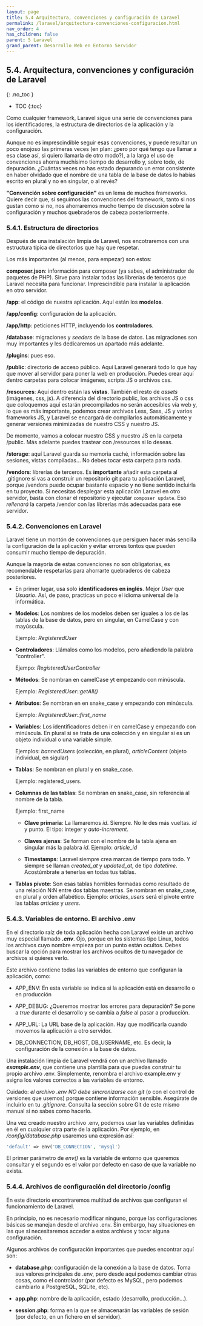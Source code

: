 ```yaml
---
layout: page
title: 5.4 Arquitectura, convenciones y configuración de Laravel
permalink: /laravel/arquitectura-convenciones-configuracion.html
nav_order: 4
has_children: false
parent: 5 Laravel
grand_parent: Desarrollo Web en Entorno Servidor
---
```


## 5.4. Arquitectura, convenciones y configuración de Laravel
{: .no_toc }

- TOC
{:toc}

Como cualquier framework, Laravel sigue una serie de convenciones para los identificadores, la estructura de directorios de la aplicación y la configuración.

Aunque no es imprescindible seguir esas convenciones, y puede resultar un poco enojoso las primeras veces (en plan: ¿pero por qué tengo que llamar a esa clase así, si quiero llamarla de otro modo?), a la larga el uso de convenciones ahorra muchísimo tiempo de desarrollo y, sobre todo, de depuración. ¿Cuántas veces no has estado depurando un error consistente en haber olvidado que el nombre de una tabla de la base de datos lo habías escrito en plural y no en singular, o al revés?

**"Convención sobre configuración"** es un lema de muchos frameworks. Quiere decir que, si seguimos las convenciones del framework, tanto si nos gustan como si no, nos ahorraremos mucho tiempo de discusión sobre la configuración y muchos quebraderos de cabeza posteriormente.


### 5.4.1. Estructura de directorios

Después de una instalación limpia de Laravel, nos encotraremos con una estructura típica de directorios que hay que respetar.

Los más importantes (al menos, para empezar) son estos:

**composer.json**: información para composer (ya sabes, el administrador de paquetes de PHP). Sirve para instalar todas las librerías de terceros que Laravel necesita para funcionar. Imprescindible para instalar la aplicación en otro servidor.

**/app**: el código de nuestra aplicación. Aquí están los **modelos**.

**/app/config**: configuración de la aplicación.

**/app/http**: peticiones HTTP, incluyendo los **controladores**.

**/database**: migraciones y *seeders* de la base de datos. Las migraciones son muy importantes y les dedicaremos un apartado más adelante.

**/plugins**: pues eso.

**/public**: directorio de acceso público. Aquí Laravel generará todo lo que hay que mover al servidor para poner la web en producción. Puedes crear aquí dentro carpetas para colocar imágenes, scripts JS o archivos css.

**/resources**: Aquí dentro están las **vistas**. También el resto de *assets* (imágenes, css, js). A diferencia del directorio public, los archivos JS o css que coloquemos aquí estarán precompilados no serán accesibles vía web y, lo que es más importante, podemos crear archivos Less, Sass, JS y varios frameworks JS, y Laravel se encargará de compilarlos automáticamente y generar versiones minimizadas de nuestro CSS y nuestro JS.

  De momento, vamos a colocar nuestro CSS y nuestro JS en la carpeta /public. Más adelante puedes trastear con /resources si lo deseas.

**/storage**: aquí Laravel guarda su memoria caché, información sobre las sesiones, vistas compiladas... No debes tocar esta carpeta para nada.

**/vendors**: librerías de terceros. Es **importante** añadir esta carpeta al .gitignore si vas a construir un repositorio git para tu aplicación Laravel, porque /vendors puede ocupar bastante espacio y no tiene sentido incluirla en tu proyecto. Si necesitas desplegar esta aplicación Laravel en otro servidor, basta con clonar el repositorio y ejecutar ```composer update```. Eso *rellenará* la carpeta /vendor con las librerías más adecuadas para ese servidor. 

### 5.4.2. Convenciones en Laravel

Laravel tiene un montón de convenciones que persiguen hacer más sencilla la configuración de la aplicación y evitar errores tontos que pueden consumir mucho tiempo de depuración.

Aunque la mayoría de estas convenciones no son obligatorias, es recomendable respetarlas para ahorrarte quebraderos de cabeza posteriores.

* En primer lugar, usa solo **identificadores en inglés**. Mejor *User* que *Usuario*. Así, de paso, practicas un poco el idioma universal de la informática.

* **Modelos**: Los nombres de los modelos deben ser iguales a los de las tablas de la base de datos, pero en singular, en CamelCase y con mayúscula. 

   Ejemplo: *RegisteredUser*

* **Controladores**: Llámalos como los modelos, pero añadiendo la palabra "controller".

   Ejempo: *RegisteredUserController*

* **Métodos**: Se nombran en camelCase yt empezando con minúscula. 

   Ejemplo: *RegisteredUser::getAll()*

* **Atributos**: Se nombran en en snake_case y empezando con minúscula. 

   Ejemplo: *RegisteredUser::first_name*

* **Variables**: Los identificadores deben ir en camelCase y empezando con minúscula. En plural si se trata de una colección y en singular si es un objeto individual o una variable simple. 

   Ejemplos: *bannedUsers* (colección, en plural), *articleContent* (objeto individual, en sigular)

* **Tablas**: Se nombran en plural y en snake_case. 

   Ejemplo: registered_users.

* **Columnas de las tablas**: Se nombran en snake_case, sin referencia al nombre de la tabla. 

   Ejemplo: first_name

   * **Clave primaria**: La llamaremos *id*. Siempre. No le des más vueltas. *id* y punto. El tipo: integer y *auto-increment*.

   * **Claves ajenas**: Se forman con el nombre de la tabla ajena en singular más la palabra *id*. Ejemplo: *article_id*

   * **Timestamps**: Laravel siempre crea marcas de tiempo para todo. Y siempre se llaman *created_at* y *updated_at*, de tipo *datetime*. Acostúmbrate a tenerlas en todas tus tablas.

* **Tablas pivote**: Son esas tablas horribles formadas como resultado de una relación N:N entre dos tablas maestras. Se nombran en snake_case, en plural y orden alfabético. Ejemplo: *articles_users* será el pivote entre las tablas *articles* y *users*.

### 5.4.3. Variables de entorno. El archivo .env

En el directorio raíz de toda aplicación hecha con Laravel existe un archivo muy especial llamado ***.env***. Ojo, porque en los sistemas tipo Linux, todos los archivos cuyo nombre empieza por un punto están ocultos. Debes buscar la opción para mostrar los archivos ocultos de tu navegador de archivos si quieres verlo.

Este archivo contiene todas las variables de entorno que configuran la aplicación, como:

* APP_ENV: En esta variable se indica si la aplicación está en desarrollo o en producción

* APP_DEBUG: ¿Queremos mostrar los errores para depuración? Se pone a *true* durante el desarrollo y se cambia a *false* al pasar a producción.

* APP_URL: La URL base de la aplicación. Hay que modificarla cuando movemos la aplicación a otro servidor.

* DB_CONNECTION, DB_HOST, DB_USERNAME, etc. Es decir, la configuración de la conexión a la base de datos.

Una instalación limpia de Laravel vendrá con un archivo llamado ***example.env***, que contiene una plantilla para que puedas construir tu propio archivo .env. Simplemente, renombra el archivo example.env y asigna los valores correctos a las variables de entorno.

Cuidado: *el archivo .env NO debe sincronizarse con git* (o con el control de versiones que usemos) porque contiene información sensible. Asegúrate de incluirlo en tu *.gitignore*. Consulta la sección sobre Git de este mismo manual si no sabes como hacerlo.

Una vez creado nuestro archivo .env, podemos usar las variables definidas en él en cualquier otra parte de la aplicación. Por ejemplo, en */config/database.php* usaremos una expresión así:

```php
'default' => env('DB_CONNECTION', 'mysql')
```

El primer parámetro de *env()* es la variable de entorno que queremos consultar y el segundo es el valor por defecto en caso de que la variable no exista.

### 5.4.4. Archivos de configuración del directorio /config

En este directorio encontraremos multitud de archivos que configuran el funcionamiento de Laravel.

En principio, no es necesario modificar ninguno, porque las configuraciones básicas se manejan desde el archivo .env. Sin embargo, hay situaciones en las que sí necesitaremos acceder a estos archivos y tocar alguna configuración.

Algunos archivos de configuración importantes que puedes encontrar aquí son:

* **database.php**: configuración de la conexión a la base de datos. Toma sus valores principales de .env, pero desde aquí podemos cambiar otras cosas, como el controlador (por defecto es MySQL, pero podemos cambiarlo a PostgreSQL, SQLite, etc).

* **app.php**: nombre de la aplicación, estado (desarrollo, producción...).

* **session.php**: forma en la que se almacenarán las variables de sesión (por defecto, en un fichero en el servidor).

